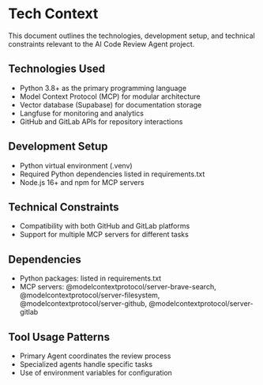 # Tech Context

This document outlines the technologies, development setup, and technical constraints relevant to the AI Code Review Agent project.

## Technologies Used
- Python 3.8+ as the primary programming language
- Model Context Protocol (MCP) for modular architecture
- Vector database (Supabase) for documentation storage
- Langfuse for monitoring and analytics
- GitHub and GitLab APIs for repository interactions

## Development Setup
- Python virtual environment (.venv)
- Required Python dependencies listed in requirements.txt
- Node.js 16+ and npm for MCP servers

## Technical Constraints
- Compatibility with both GitHub and GitLab platforms
- Support for multiple MCP servers for different tasks

## Dependencies
- Python packages: listed in requirements.txt
- MCP servers: @modelcontextprotocol/server-brave-search, @modelcontextprotocol/server-filesystem, @modelcontextprotocol/server-github, @modelcontextprotocol/server-gitlab

## Tool Usage Patterns
- Primary Agent coordinates the review process
- Specialized agents handle specific tasks
- Use of environment variables for configuration
